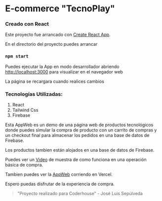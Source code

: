 # E-commerce "TecnoPlay"
### Creado con React

Este proyecto fue arrancado con [Create React App](https://github.com/facebook/create-react-app).


En el directorio del proyecto puedes arrancar
### `npm start`


Puedes ejecutar la App en modo desarrollador
abriendo [http://localhost:3000](http://localhost:3000) para visualizar en el navegador web

La página se recargara cuando realices cambios

### Tecnologías Utilizadas:

1. React
2. Tailwind Css
3. Firebase

Esta AppWeb es un demo de una página web de productos tecnológicos
donde puedes simular la compra de producto con un carrito de compras y un checkout final para almacenar los pedidos en una base de datos de Firebase.

Los productos tambien están alojados en una base de datos de Firebase.

Puedes ver un [Video](https://1drv.ms/v/s!AvzIKHJFkMMFg70pDiXna07zq6uwiA?e=czir80) de muestra de como funciona en una operación básica de compra.

Tambien puedes ver la [AppWeb](https://mi-e-commerce.vercel.app/) corriendo en Vercel.

Espero puedas disfrutar de la experiencia de compra.

> "Proyecto realizado para Coderhouse" - José Luis Sepúlveda
